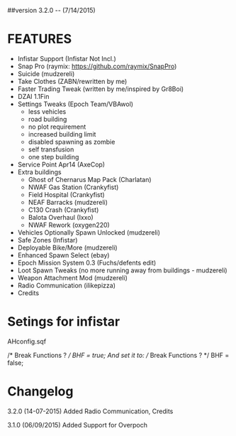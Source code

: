 ##version 3.2.0 -- (7/14/2015) 

FEATURES
========
+ Infistar Support (Infistar Not Incl.)
+ Snap Pro (raymix: https://github.com/raymix/SnapPro)
+ Suicide (mudzereli)
+ Take Clothes (ZABN/rewritten by me)
+ Faster Trading Tweak (written by me/inspired by Gr8Boi)
+ DZAI 1.1Fin
+ Settings Tweaks (Epoch Team/VBAwol)
    * less vehicles
    * road building
    * no plot requirement
    * increased building limit
    * disabled spawning as zombie
    * self transfusion
    * one step building
+ Service Point Apr14 (AxeCop)
+ Extra buildings
    * Ghost of Chernarus Map Pack (Charlatan)
    * NWAF Gas Station (Crankyfist)
    * Field Hospital (Crankyfist)
    * NEAF Barracks (mudzereli)
    * C130 Crash (Crankyfist)
    * Balota Overhaul (Ixxo)
    * NWAF Rework (oxygen220)
+ Vehicles Optionally Spawn Unlocked (mudzereli)
+ Safe Zones (Infistar)
+ Deployable Bike/More (mudzereli)
+ Enhanced Spawn Select (ebay)
+ Epoch Mission System 0.3 (Fuchs/defents edit)
+ Loot Spawn Tweaks (no more running away from buildings - mudzereli)
+ Weapon Attachment Mod (mudzereli)
+ Radio Communication (ilikepizza)
+ Credits


Setings for infistar
========
AHconfig.sqf

/*  Break Functions ?     */  BHF =  true;
    And set it to:
/*  Break Functions ?     */  BHF =  false;

Changelog
========

3.2.0 (14-07-2015)
	Added Radio Communication, Credits

3.1.0 (06/09/2015)
	Added Support for Overpoch
